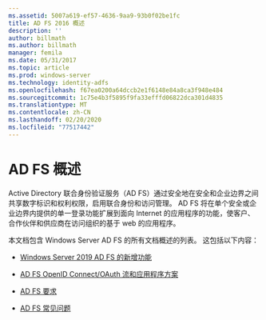 ```yaml
---
ms.assetid: 5007a619-ef57-4636-9aa9-93b0f02be1fc
title: AD FS 2016 概述
description: ''
author: billmath
ms.author: billmath
manager: femila
ms.date: 05/31/2017
ms.topic: article
ms.prod: windows-server
ms.technology: identity-adfs
ms.openlocfilehash: f67ea0200a64dccb2e1f6148e84a8ca3f948e484
ms.sourcegitcommit: 1c75e4b3f5895f9fa33efffd06822dca301d4835
ms.translationtype: MT
ms.contentlocale: zh-CN
ms.lasthandoff: 02/20/2020
ms.locfileid: "77517442"
---
```

# <a name="ad-fs-overview"></a>AD FS 概述

Active Directory 联合身份验证服务（AD FS）通过安全地在安全和企业边界之间共享数字标识和权利权限，启用联合身份和访问管理。 AD FS 将在单个安全或企业边界内提供的单一登录功能扩展到面向 Internet 的应用程序的功能，使客户、合作伙伴和供应商在访问组织的基于 web 的应用程序。

本文档包含 Windows Server AD FS 的所有文档概述的列表。 这包括以下内容：
  
  
* [Windows Server 2019 AD FS 的新增功能](../ad-fs/overview/whats-new-active-directory-federation-services-windows-server.md)  
  
* [AD FS OpenID Connect/OAuth 流和应用程序方案](../ad-fs/overview/ad-fs-openid-connect-oauth-flows-scenarios.md) 

* [AD FS 要求](../ad-fs/overview/AD-FS-2016-Requirements.md)

* [AD FS 常见问题](../ad-fs/overview/AD-FS-FAQ.md)

  
  

